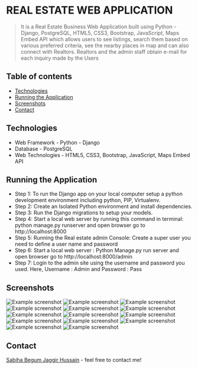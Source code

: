 # REAL ESTATE WEB APPLICATION

> It is a Real Estate Business Web Application built using Python - Django, PostgreSQL, HTML5, CSS3, Bootstrap, JavaScript, Maps Embed API which allows users to see listings, search them based on various preferred criteria, see the nearby places in map and can also connect with Realtors. Realtors and the admin staff obtain e-mail for each inquiry made by the Users

## Table of contents
* [Technologies](#technologies)
* [Running the Application](#running-the-application)
* [Screenshots](#screenshots)
* [Contact](#contact)

## Technologies
* Web Framework - Python - Django
* Database - PostgreSQL
* Web Technologies - HTML5, CSS3,  Bootstrap, JavaScript, Maps Embed API

## Running the Application
* Step 1: To run the Django app on your local computer setup a python development environment including python, PIP, Virtualenv.
* Step 2: Create an Isolated Python environment and install dependencies.
* Step 3: Run the Django migrations to setup your models.
* Step 4: Start a local web server by running this command in terminal: python manage.py runserver and open browser go to http://localhost:8000
* Step 5: Running the Real estate admin Console: Create a super user you need to define a user name and password
* Step 6: Start a local web server : Python Manage.py run server and open browser go to http://localhost:8000/admin 
* Step 7: Login to the admin site using the username and password you used. Here, Username : Admin and Password : Pass

## Screenshots
![Example screenshot](./screenshot/r1.png) 
![Example screenshot](./screenshot/r2.png)
![Example screenshot](./screenshot/r3.png)
![Example screenshot](./screenshot/r4.png)
![Example screenshot](./screenshot/r5.png)
![Example screenshot](./screenshot/r6.png)
![Example screenshot](./screenshot/r7.png)
![Example screenshot](./screenshot/r8.png)
![Example screenshot](./screenshot/r9.png)
![Example screenshot](./screenshot/r10.png)
![Example screenshot](./screenshot/r11.png)
![Example screenshot](./screenshot/r12.png)
![Example screenshot](./screenshot/r13.png)
![Example screenshot](./screenshot/r14.png)

## Contact
[Sabiha Begum Jaggir Hussain](https://sabihabegumj.com/) - feel free to contact me!
